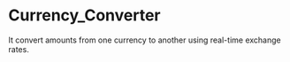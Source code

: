 # Currency_Converter
 It convert amounts from one currency to another using real-time exchange rates.
